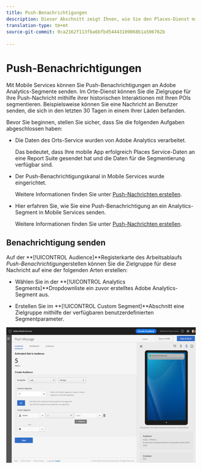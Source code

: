 ```yaml
---
title: Push-Benachrichtigungen
description: Dieser Abschnitt zeigt Ihnen, wie Sie den Places-Dienst mit Push-Benachrichtigungen verwenden.
translation-type: tm+mt
source-git-commit: 0ca2162f113fba6bfbd54443109068b1a506762b

---
```



# Push-Benachrichtigungen

Mit Mobile Services können Sie Push-Benachrichtigungen an Adobe Analytics-Segmente senden. Im Orte-Dienst können Sie die Zielgruppe für Ihre Push-Nachricht mithilfe ihrer historischen Interaktionen mit Ihren POIs segmentieren. Beispielsweise können Sie eine Nachricht an Benutzer senden, die sich in den letzten 30 Tagen in einem Ihrer Läden befanden.

Bevor Sie beginnen, stellen Sie sicher, dass Sie die folgenden Aufgaben abgeschlossen haben:

* Die Daten des Orts-Service wurden von Adobe Analytics verarbeitet.

   Das bedeutet, dass Ihre mobile App erfolgreich Places Service-Daten an eine Report Suite gesendet hat und die Daten für die Segmentierung verfügbar sind.

* Der Push-Benachrichtigungskanal in Mobile Services wurde eingerichtet.

   Weitere Informationen finden Sie unter [Push-Nachrichten erstellen](https://docs.adobe.com/content/help/en/mobile-services/using/manage-app-settings-ug/configuring-app/prerequisites-push-messaging.html).

* Hier erfahren Sie, wie Sie eine Push-Benachrichtigung an ein Analytics-Segment in Mobile Services senden.

   Weitere Informationen finden Sie unter [Push-Nachrichten erstellen](https://docs.adobe.com/content/help/en/mobile-services/using/messaging-ug/push-messages/t-create-push-message.html).

## Benachrichtigung senden

Auf der **[!UICONTROL Audience]**Registerkarte des Arbeitsablaufs *Push-Benachrichtigung*erstellen können Sie die Zielgruppe für diese Nachricht auf eine der folgenden Arten erstellen:

* Wählen Sie in der **[!UICONTROL Analytics Segments]**Dropdownliste ein zuvor erstelltes Adobe Analytics-Segment aus.

* Erstellen Sie im **[!UICONTROL Custom Segment]**Abschnitt eine Zielgruppe mithilfe der verfügbaren benutzerdefinierten Segmentparameter.

![Einrichten einer Push-Nachricht](/help/assets/push-set-up.png)
